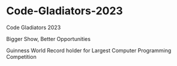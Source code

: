 # Code-Gladiators-2023

Code Gladiators 2023

Bigger Show, Better Opportunities

Guinness World Record holder for Largest Computer Programming Competition
